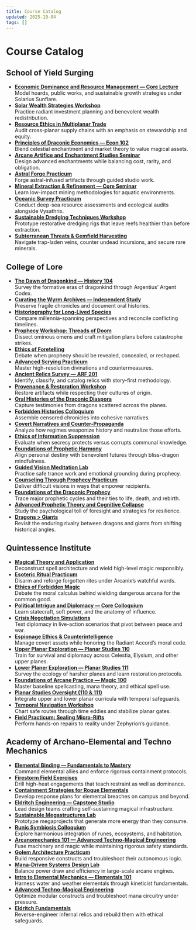 ```yaml
---
title: Course Catalog
updated: 2025-10-04
tags: []
---
```


# Course Catalog

## School of Yield Surging

- <a id="economic-dominance-and-resource-management-core-lecture"></a>**[Economic Dominance and Resource Management — Core Lecture](../Faculty/dean-sunflare.md)**  
  Model hoards, public works, and sustainable growth strategies under Solarius Sunflare.
- <a id="solar-wealth-strategies-workshop"></a>**[Solar Wealth Strategies Workshop](../Faculty/dean-sunflare.md)**  
  Practice radiant investment planning and benevolent wealth redistribution.
- <a id="resource-ethics-in-multiplanar-trade"></a>**[Resource Ethics in Multiplanar Trade](../Faculty/dean-sunflare.md)**  
  Audit cross-planar supply chains with an emphasis on stewardship and equity.
- <a id="principles-of-draconic-economics-econ-102"></a>**[Principles of Draconic Economics — Econ 102](../Faculty/dean-celestara.md)**  
  Blend celestial enchantment and market theory to value magical assets.
- <a id="arcane-artifice-and-enchantment-studies-seminar"></a>**[Arcane Artifice and Enchantment Studies Seminar](../Faculty/dean-celestara.md)**  
  Design advanced enchantments while balancing cost, rarity, and obligation.
- <a id="astral-forge-practicum"></a>**[Astral Forge Practicum](../Faculty/dean-celestara.md)**  
  Forge astral-infused artifacts through guided studio work.
- <a id="mineral-extraction-and-refinement-core-seminar"></a>**[Mineral Extraction & Refinement — Core Seminar](../Faculty/dean-vysathrix.md)**  
  Learn low-impact mining methodologies for aquatic environments.
- <a id="oceanic-survey-practicum"></a>**[Oceanic Survey Practicum](../Faculty/dean-vysathrix.md)**  
  Conduct deep-sea resource assessments and ecological audits alongside Vysathrix.
- <a id="sustainable-dredging-techniques-workshop"></a>**[Sustainable Dredging Techniques Workshop](../Faculty/dean-vysathrix.md)**  
  Prototype restorative dredging rigs that leave reefs healthier than before extraction.
- <a id="subterranean-threats-and-gemfield-harvesting"></a>**[Subterranean Threats & Gemfield Harvesting](../Faculty/professor-nyxar-veilcore.md)**  
  Navigate trap-laden veins, counter undead incursions, and secure rare minerals.

## College of Lore

- <a id="the-dawn-of-dragonkind-history-104"></a>**[The Dawn of Dragonkind — History 104](../Faculty/dean-argentius.md)**  
  Survey the formative eras of dragonkind through Argentius’ Argent Codex.
- <a id="curating-the-wyrm-archives-independent-study"></a>**[Curating the Wyrm Archives — Independent Study](../Faculty/dean-argentius.md)**  
  Preserve fragile chronicles and document oral histories.
- <a id="historiography-for-long-lived-species"></a>**[Historiography for Long-Lived Species](../Faculty/dean-argentius.md)**  
  Compare millennia-spanning perspectives and reconcile conflicting timelines.
- <a id="prophecy-workshop-threads-of-doom"></a>**[Prophecy Workshop: Threads of Doom](../Faculty/dean-blackshard.md)**  
  Dissect ominous omens and craft mitigation plans before catastrophe strikes.
- <a id="ethics-of-foretelling"></a>**[Ethics of Foretelling](../Faculty/dean-blackshard.md)**  
  Debate when prophecy should be revealed, concealed, or reshaped.
- <a id="advanced-scrying-practicum"></a>**[Advanced Scrying Practicum](../Faculty/dean-blackshard.md)**  
  Master high-resolution divinations and countermeasures.
- <a id="ancient-relics-survey-arf-201"></a>**[Ancient Relics Survey — ARF 201](../Faculty/dean-chatterbeak.md)**  
  Identify, classify, and catalog relics with story-first methodology.
- <a id="provenance-and-restoration-workshop"></a>**[Provenance & Restoration Workshop](../Faculty/dean-chatterbeak.md)**  
  Restore artifacts while respecting their cultures of origin.
- <a id="oral-histories-of-the-draconic-diaspora"></a>**[Oral Histories of the Draconic Diaspora](../Faculty/dean-chatterbeak.md)**  
  Capture testimonies from dragons scattered across the planes.
- <a id="forbidden-histories-colloquium"></a>**[Forbidden Histories Colloquium](../Faculty/professor-experiax.md)**  
  Assemble censored chronicles into cohesive narratives.
- <a id="covert-narratives-and-counter-propaganda"></a>**[Covert Narratives and Counter-Propaganda](../Faculty/professor-experiax.md)**  
  Analyze how regimes weaponize history and neutralize those efforts.
- <a id="ethics-of-information-suppression"></a>**[Ethics of Information Suppression](../Faculty/professor-experiax.md)**  
  Evaluate when secrecy protects versus corrupts communal knowledge.
- <a id="foundations-of-prophetic-harmony"></a>**[Foundations of Prophetic Harmony](../Faculty/professor-joywing.md)**  
  Align personal destiny with benevolent futures through bliss-dragon mindfulness.
- <a id="guided-vision-meditation-lab"></a>**[Guided Vision Meditation Lab](../Faculty/professor-joywing.md)**  
  Practice safe trance work and emotional grounding during prophecy.
- <a id="counseling-through-prophecy-practicum"></a>**[Counseling Through Prophecy Practicum](../Faculty/professor-joywing.md)**  
  Deliver difficult visions in ways that empower recipients.
- <a id="foundations-of-the-draconic-prophecy"></a>**[Foundations of the Draconic Prophecy](../Faculty/professor-tombkeeper.md)**  
  Trace major prophetic cycles and their ties to life, death, and rebirth.
- <a id="advanced-prophetic-theory-and-cognitive-collapse"></a>**[Advanced Prophetic Theory and Cognitive Collapse](../Faculty/professor-veymorth-the-waned.md)**  
  Study the psychological toll of foresight and strategies for resilience.
- <a id="dragons-giants"></a>**[Dragons > Giants](../Faculty/professor-whirlwing.md)**  
  Revisit the enduring rivalry between dragons and giants from shifting historical angles.

## Quintessence Institute

- <a id="magical-theory-and-application"></a>**[Magical Theory and Application](../Faculty/dean-arcanix.md)**  
  Deconstruct spell architecture and wield high-level magic responsibly.
- <a id="esoteric-ritual-practicum"></a>**[Esoteric Ritual Practicum](../Faculty/dean-arcanix.md)**  
  Disarm and reforge forgotten rites under Arcanix’s watchful wards.
- <a id="ethics-of-forbidden-magic"></a>**[Ethics of Forbidden Magic](../Faculty/dean-arcanix.md)**  
  Debate the moral calculus behind wielding dangerous arcana for the common good.
- <a id="political-intrigue-and-diplomacy-core-colloquium"></a>**[Political Intrigue and Diplomacy — Core Colloquium](../Faculty/dean-seraphel.md)**  
  Learn statecraft, soft power, and the anatomy of influence.
- <a id="crisis-negotiation-simulations"></a>**[Crisis Negotiation Simulations](../Faculty/dean-seraphel.md)**  
  Test diplomacy in live-action scenarios that pivot between peace and war.
- <a id="espionage-ethics-and-counterintelligence"></a>**[Espionage Ethics & Counterintelligence](../Faculty/dean-seraphel.md)**  
  Manage covert assets while honoring the Radiant Accord’s moral code.
- <a id="upper-planar-exploration-planar-studies-110"></a>**[Upper Planar Exploration — Planar Studies 110](../Faculty/professor-stellarwind.md)**  
  Train for survival and diplomacy across Celestia, Elysium, and other upper planes.
- <a id="lower-planer-exploration-planar-studies-111"></a>**[Lower Planer Exploration — Planar Studies 111](../Faculty/professor-viridius.md)**  
  Survey the ecology of harsher planes and learn restoration protocols.
- <a id="foundations-of-arcane-practice-magic-100"></a>**[Foundations of Arcane Practice — Magic 100](../Faculty/professor-moonwhisper.md)**  
  Master baseline spellcasting, mana theory, and ethical spell use.
- <a id="planar-studies-oversight-110-and-111"></a>**[Planar Studies Oversight (110 & 111)](../Faculty/dean-zephyrion.md)**  
  Integrate upper and lower planar curricula with temporal safeguards.
- <a id="temporal-navigation-workshop"></a>**[Temporal Navigation Workshop](../Faculty/dean-zephyrion.md)**  
  Chart safe routes through time eddies and stabilize planar gates.
- <a id="field-practicum-sealing-micro-rifts"></a>**[Field Practicum: Sealing Micro-Rifts](../Faculty/dean-zephyrion.md)**  
  Perform hands-on repairs to reality under Zephyrion’s guidance.

## Academy of Archano-Elemental and Techno Mechanics

- <a id="elemental-binding-fundamentals-to-mastery"></a>**[Elemental Binding — Fundamentals to Mastery](../Faculty/dean-flameheart.md)**  
  Command elemental allies and enforce rigorous containment protocols.
- <a id="firestorm-field-exercises"></a>**[Firestorm Field Exercises](../Faculty/dean-flameheart.md)**  
  Drill high-heat engagements that teach restraint as well as dominance.
- <a id="containment-strategies-for-rogue-elementals"></a>**[Containment Strategies for Rogue Elementals](../Faculty/dean-flameheart.md)**  
  Develop response plans for elemental breaches on campus and beyond.
- <a id="eldritch-engineering-capstone-studio"></a>**[Eldritch Engineering — Capstone Studio](../Faculty/dean-saphyrastrasz.md)**  
  Lead design teams crafting self-sustaining magical infrastructure.
- <a id="sustainable-megastructures-lab"></a>**[Sustainable Megastructures Lab](../Faculty/dean-saphyrastrasz.md)**  
  Prototype megaprojects that generate more energy than they consume.
- <a id="runic-symbiosis-colloquium"></a>**[Runic Symbiosis Colloquium](../Faculty/dean-saphyrastrasz.md)**  
  Explore harmonious integration of runes, ecosystems, and habitation.
- <a id="arcanomechanics-101-advanced-techno-magical-engineering"></a>**[Arcanomechanics 101 — Advanced Techno-Magical Engineering](../Faculty/dean-syltharion.md)**  
  Fuse machinery and magic while maintaining rigorous safety standards.
- <a id="golem-architecture-practicum"></a>**[Golem Architecture Practicum](../Faculty/dean-syltharion.md)**  
  Build responsive constructs and troubleshoot their autonomous logic.
- <a id="mana-driven-systems-design-lab"></a>**[Mana-Driven Systems Design Lab](../Faculty/dean-syltharion.md)**  
  Balance power draw and efficiency in large-scale arcane engines.
- <a id="intro-to-elemental-mechanics-elementals-101"></a>**[Intro to Elemental Mechanics — Elementals 101](../Faculty/professor-deepcurrent.md)**  
  Harness water and weather elementals through kineticist fundamentals.
- <a id="advanced-techno-magical-engineering"></a>**[Advanced Techno-Magical Engineering](../Faculty/professor-thrymvolin.md)**  
  Optimize modular constructs and troubleshoot mana circuitry under pressure.
- <a id="eldritch-fundamentals"></a>**[Eldritch Fundamentals](../Faculty/professor-charis.md)**  
  Reverse-engineer infernal relics and rebuild them with ethical safeguards.

